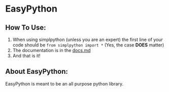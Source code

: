 # EasyPython
## How To Use:
1. When using simplpython (unless you are an expert) the first line of your code should be `from simplpython import *` (Yes, the case **DOES** matter)
1. The documentation is in the [docs.md](/docs/docs.md)
1. And that is it!
## About EasyPython:
EasyPython is meant to be an all purpose python library.
